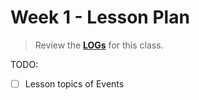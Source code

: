 # Week 1 - Lesson Plan

> Review the [**LOGs**](./LOGs.md) for this class.

TODO:

- [ ] Lesson topics of Events

<!-- -->